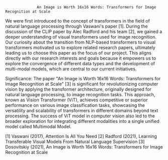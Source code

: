                   An Image is Worth 16x16 Words: Transformers for Image Recognition at Scale


We were first introduced to the concept of transformers in the field of natural language processing through Vaswani's paper [1]. During the discussion of the CLIP paper by Alec Radford and his team [2], we gained a deeper understanding of visual transformers used for image recognition. Our curiosity about the transition from NLP-based transformers to visual transformers motivated us to explore related research papers, ultimately leading us to choose this paper as the focus of our project. This aligns directly with our research interests and goals because it empowers us to explore the convergence of different data types and the development of multi-modal models, which are central to our current initiatives.

Significance: The paper "An Image is Worth 16x16 Words: Transformers for Image Recognition at Scale" [3] is significant for revolutionizing computer vision by applying the transformer architecture, originally designed for natural language processing, to image recognition tasks. This approach, known as Vision Transformer (ViT), achieves competitive or superior performance on various image classification tasks, showcasing the versatility and scalability of transformers in different domains beyond text processing. The success of ViT model in computer vision also led to the broader exploration for integrating different modalities into a single unified model called Multimodal Model.


[1] Vaswani (2017), Attention Is All You Need
[2] Radford (2021), Learning Transferable Visual Models From Natural Language Supervision
[3] Dosovitskiy (2021), An Image is Worth 16x16 Words: Transformers for Image Recognition at Scale
